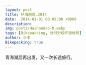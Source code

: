 ```yaml
---
layout: post
title: 环海南岛.2014
date:  2014-01-01 00:09:00 +0900
description:
img: posts/Hainandao-0.webp
tags: [Bikepacking, 分时分段环游地球]
author: 三丰
Bikepacking: true
---
```

青海湖后再出发，又一次长途旅行。
